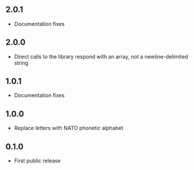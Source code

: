 2.0.1
-----
* Documentation fixes

2.0.0
-----
* Direct calls to the library respond with an array, not a newline-delimited string

1.0.1
-----
* Documentation fixes

1.0.0
-----
* Replace letters with NATO phonetic alphabet

0.1.0
-----
* First public release
